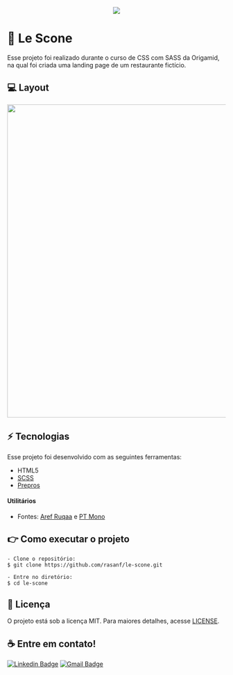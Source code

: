 <p align="center">
  <img src="https://github.com/rasanf/lescone-origamid/blob/master/img/github/banner-git.jpg">
</p>

<a id="sobre-a-lescone"></a>
# :fork_and_knife: Le Scone
Esse projeto foi realizado durante o curso de CSS com SASS da Origamid, na qual foi criada uma landing page de um restaurante fictício.

<a id="layout"></a>
## :computer: Layout
<p align="center">
  <img width="720px" src="https://github.com/rasanf/lescone-origamid/blob/master/img/github/mockup-lescone.jpg">
</p>

<a id="tecnologias"></a>
## :zap: Tecnologias
Esse projeto foi desenvolvido com as seguintes ferramentas:

* HTML5
* [SCSS](https://sass-lang.com/)
* [Prepros](https://prepros.io/)

#### Utilitários
* Fontes: <a href="https://fonts.google.com/specimen/Aref+Ruqaa?query=aref">Aref Ruqaa</a> e <a href="https://fonts.google.com/specimen/PT+Mono?query=pt+mono">PT Mono</a>

<a id="como-executar-o-projeto"></a>
## :point_right: Como executar o projeto
```
- Clone o repositório:
$ git clone https://github.com/rasanf/le-scone.git

- Entre no diretório:
$ cd le-scone
```

<a id="licenca"></a>
## :page_facing_up: Licença
O projeto está sob a licença MIT. Para maiores detalhes, acesse <a href="https://github.com/rasanf/lescone-origamid/blob/master/LICENSE">LICENSE</a>.

<a id="contato"></a>
## :coffee: Entre em contato!

[![Linkedin Badge](https://img.shields.io/badge/-Alessandra%20Lima-2E282A?style=flat-square&logo=Linkedin&logoColor=white&link=https://www.linkedin.com/in/alewssandra/)](https://www.linkedin.com/in/alewssandra/) 
[![Gmail Badge](https://img.shields.io/badge/alewssandralima@gmail.com-2E282A?style=flat-square&logo=Gmail&logoColor=white&link=mailto:ra.sanf@gmail.com)](mailto:alewssandralima@gmail.com)
